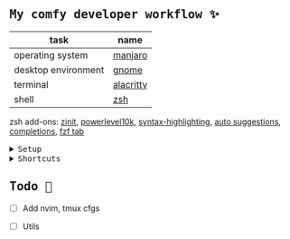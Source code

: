 ## <samp><b>My comfy developer workflow ✨</b></samp>

| task              | name                   |
| ----------------- | ---------------------- |
| operating system                | [manjaro](https://manjaro.org/)                                      |
| desktop environment                | [gnome](https://help.gnome.org/)                                      |
| terminal | [alacritty](https://wiki.archlinux.org/title/Alacritty) |
| shell                | [zsh](https://wiki.archlinux.org/title/Zsh)                                     |

zsh add-ons: [zinit](https://github.com/zdharma-continuum/zinit), [powerlevel10k](https://github.com/romkatv/powerlevel10k), [syntax-highlighting](https://github.com/zsh-users/zsh-syntax-highlighting/tree/master), [auto suggestions](https://github.com/zsh-users/zsh-autosuggestions), [completions](https://github.com/zsh-users/zsh-completions), [fzf tab](https://github.com/Aloxaf/fzf-tab)

<details close>
<summary><samp>Setup</samp></summary><br>

1. Install packages
  ```bash
  sudo pacman -S git alacritty zsh stow neovim eza bat
  ```
2. Optional: Backup directories that will be changed
  ```bash
  cd $HOME
  mkdir .backup_config
  cp -r ~/.zshrc .backup_config/
  cp -r ~/.config/alacritty .backup_config/
  ```
3. Clone this dotfiles repo
  ```sh
  cd $HOME
  git clone https://github.com/maxelonej/dotfiles.git
  cd dotfiles
  stow .
  ```
4. To make zsh plugins work, need to install zinit:
  ```sh
  cd $HOME
  bash -c "$(curl --fail --show-error --silent --location https://raw.githubusercontent.com/zdharma-continuum/zinit/HEAD/scripts/install.sh)"
  ```
5. After installing and reloading the shell, compile zinit via:
  ```sh
  zinit self-update
  ```
</details>

<details close><summary><samp>Shortcuts</samp></summary><br>
<details close><summary><samp>Gnome</samp></summary><br> </details>
<details close><summary><samp>Tmux</samp></summary><br> </details>
<details close><summary><samp>Neovim</samp></summary><br> </details>
</details>

## <samp><b>Todo 🎯</b></samp>

- [ ] Add nvim, tmux cfgs
- [ ] Utils

